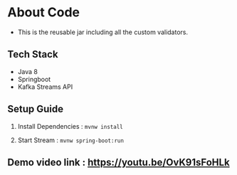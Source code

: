 # About Code #

- This is the reusable jar including all the custom validators.

## Tech Stack ##

- Java 8
- Springboot
- Kafka Streams API

## Setup Guide ##

1. Install Dependencies : `` mvnw install ``

2. Start Stream : `` mvnw spring-boot:run ``
	
## Demo video link :  https://youtu.be/OvK91sFoHLk ##